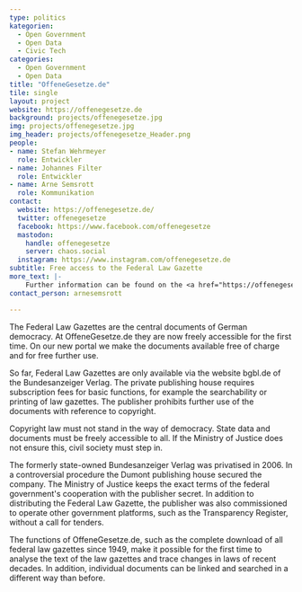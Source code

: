 ```yaml
---
type: politics
kategorien:
  - Open Government
  - Open Data
  - Civic Tech
categories:
  - Open Government
  - Open Data
title: "OffeneGesetze.de"
tile: single
layout: project
website: https://offenegesetze.de
background: projects/offenegesetze.jpg
img: projects/offenegesetze.jpg
img_header: projects/offenegesetze_Header.png
people:
- name: Stefan Wehrmeyer
  role: Entwickler
- name: Johannes Filter
  role: Entwickler
- name: Arne Semsrott
  role: Kommunikation
contact:
  website: https://offenegesetze.de/
  twitter: offenegesetze
  facebook: https://www.facebook.com/offenegesetze
  mastodon:
    handle: offenegesetze
    server: chaos.social
  instagram: https://www.instagram.com/offenegesetze.de
subtitle: Free access to the Federal Law Gazette
more_text: |-
    Further information can be found on the <a href="https://offenegesetze.de/">website</a> of Offene Gesetze.
contact_person: arnesemsrott

---
```

The Federal Law Gazettes are the central documents of German democracy. At OffeneGesetze.de they are now freely accessible for the first time. On our new portal we make the documents available free of charge and for free further use.

So far, Federal Law Gazettes are only available via the website bgbl.de of the Bundesanzeiger Verlag. The private publishing house requires subscription fees for basic functions, for example the searchability or printing of law gazettes. The publisher prohibits further use of the documents with reference to copyright.

Copyright law must not stand in the way of democracy. State data and documents must be freely accessible to all. If the Ministry of Justice does not ensure this, civil society must step in.

The formerly state-owned Bundesanzeiger Verlag was privatised in 2006. In a controversial procedure the Dumont publishing house secured the company. The Ministry of Justice keeps the exact terms of the federal government's cooperation with the publisher secret. In addition to distributing the Federal Law Gazette, the publisher was also commissioned to operate other government platforms, such as the Transparency Register, without a call for tenders.

The functions of OffeneGesetze.de, such as the complete download of all federal law gazettes since 1949, make it possible for the first time to analyse the text of the law gazettes and trace changes in laws of recent decades. In addition, individual documents can be linked and searched in a different way than before.
